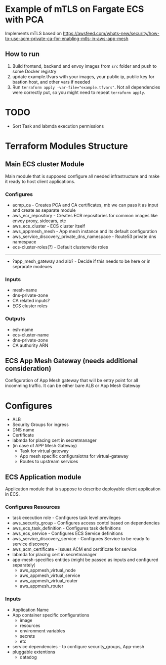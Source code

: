 # Example of mTLS on Fargate ECS with PCA
Implements mTLS based on https://awsfeed.com/whats-new/security/how-to-use-acm-private-ca-for-enabling-mtls-in-aws-app-mesh

## How to run
1) Build frontend, backend and envoy images from `src` folder and push to some Docker registry
2) update example.tfvars with your images, your public ip, public key for bastion host, and other vars if needed
4) Run `terraform apply -var-file="example.tfvars"`. Not all dependencies were correctly put, so you might need to repeat `terraform apply`.

# TODO
- Sort Task and labmda execution permissions


# Terraform Modules Structure

## Main ECS cluster Module

Main module that is supposed configure all needed infrastructure and make it ready to host client applications.

### Configures

- acmp_ca - Creates PCA and CA certificates, mb we can pass it as input and create as separate module
- aws_ecr_repository - Creates ECR repositories for common images like envoy proxy, sidecars, etc
- aws_ecs_cluster - ECS cluster itself
- aws_appmesh_mesh - App mesh instance and its default configuration
- aws_service_discovery_private_dns_namespace - Route53 private dns namespace
- ecs-cluster-roles(?) - Default clusterwide roles
---
- ?app_mesh_gateway and alb? - Decide if this needs to be here or in seprarate modeues

### Inputs
- mesh-name
- dns-private-zone
- CA related inputs?
- ECS cluster roles

### Outputs
- esh-name
- ecs-cluster-name
- dns-private-zone
- CA authority ARN

## ECS App Mesh Gateway (needs additional consideration)
Configuration of App Mesh gateway that will be entry point for all incomming traffic. It can be either bare ALB or App Mesh Gateway

# Configures
- ALB
- Security Groups for ingress
- DNS name
- Certificate
- labmda for placing cert in secretmanager
- (in case of APP Mesh Gateway)
    - Task for virtual gateway
    - App mesh specific configuraiotns for virtual-gateway
    - Routes to upstream services


## ECS Application module

Application module that is suppose to describe deployable client application in ECS.

### Configures Resources

- task execution role - Configures task level previleges
- aws_security_group - Configures access contol based on dependencies
- aws_ecs_task_definition - Configures task definitions
- aws_ecs_service - Configures ECS Service definitions
- aws_service_discovery_service - Configures Service to be ready fo service discovery
- aws_acm_certificate - Issues ACM end certificate for service
- labmda for placing cert in secretmanager
- app-mesh-specifics entities (might be passed as inputs and configured separately)
    - aws_appmesh_virtual_node
    - aws_appmesh_virtual_service
    - aws_appmesh_virtual_router
    - aws_appmesh_router

### Inputs
- Application Name
- App container specific configurations
    - image
    - resources
    - environment variables
    - secrets
    - etc
- service dependencies - to configure security_groups, App-mesh
- pluggable extentions
    - datadog